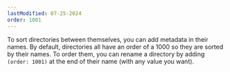 ```yaml
---
lastModified: 07-25-2024
order: 1001
---
```


To sort directories between themselves, you can add metadata in their names.
By default, directories all have an order of a 1000 so they are sorted by their names.
To order them, you can rename a directory by adding `(order: 1001)` at the end of their name (with any value you want).
